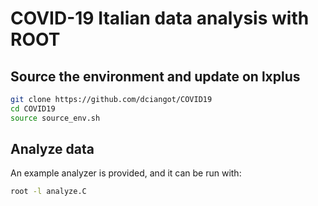 # COVID-19 Italian data analysis with ROOT

## Source the environment and update on lxplus

```bash
git clone https://github.com/dciangot/COVID19
cd COVID19
source source_env.sh
```

## Analyze data

An example analyzer is provided, and it can be run with:

```bash
root -l analyze.C
```
